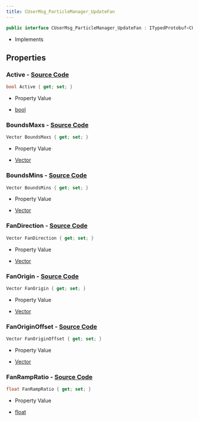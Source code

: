 ```yaml
---
title: CUserMsg_ParticleManager_UpdateFan
---
```


```csharp
public interface CUserMsg_ParticleManager_UpdateFan : ITypedProtobuf<CUserMsg_ParticleManager_UpdateFan>, INativeHandle
```

- Implements

## Properties

### **Active** - [Source Code](https://github.com/swiftly-solution/swiftlys2/blob/main/managed/src/SwiftlyS2.Generated/Protobufs/Interfaces/CUserMsg_ParticleManager_UpdateFan.cs#L13)

```csharp
bool Active { get; set; }
```

- Property Value

- [bool](https://learn.microsoft.com/dotnet/api/system.boolean)

### **BoundsMaxs** - [Source Code](https://github.com/swiftly-solution/swiftlys2/blob/main/managed/src/SwiftlyS2.Generated/Protobufs/Interfaces/CUserMsg_ParticleManager_UpdateFan.cs#L31)

```csharp
Vector BoundsMaxs { get; set; }
```

- Property Value

- [Vector](/docs/api/shared/natives/vector)

### **BoundsMins** - [Source Code](https://github.com/swiftly-solution/swiftlys2/blob/main/managed/src/SwiftlyS2.Generated/Protobufs/Interfaces/CUserMsg_ParticleManager_UpdateFan.cs#L28)

```csharp
Vector BoundsMins { get; set; }
```

- Property Value

- [Vector](/docs/api/shared/natives/vector)

### **FanDirection** - [Source Code](https://github.com/swiftly-solution/swiftlys2/blob/main/managed/src/SwiftlyS2.Generated/Protobufs/Interfaces/CUserMsg_ParticleManager_UpdateFan.cs#L22)

```csharp
Vector FanDirection { get; set; }
```

- Property Value

- [Vector](/docs/api/shared/natives/vector)

### **FanOrigin** - [Source Code](https://github.com/swiftly-solution/swiftlys2/blob/main/managed/src/SwiftlyS2.Generated/Protobufs/Interfaces/CUserMsg_ParticleManager_UpdateFan.cs#L16)

```csharp
Vector FanOrigin { get; set; }
```

- Property Value

- [Vector](/docs/api/shared/natives/vector)

### **FanOriginOffset** - [Source Code](https://github.com/swiftly-solution/swiftlys2/blob/main/managed/src/SwiftlyS2.Generated/Protobufs/Interfaces/CUserMsg_ParticleManager_UpdateFan.cs#L19)

```csharp
Vector FanOriginOffset { get; set; }
```

- Property Value

- [Vector](/docs/api/shared/natives/vector)

### **FanRampRatio** - [Source Code](https://github.com/swiftly-solution/swiftlys2/blob/main/managed/src/SwiftlyS2.Generated/Protobufs/Interfaces/CUserMsg_ParticleManager_UpdateFan.cs#L25)

```csharp
float FanRampRatio { get; set; }
```

- Property Value

- [float](https://learn.microsoft.com/dotnet/api/system.single)

